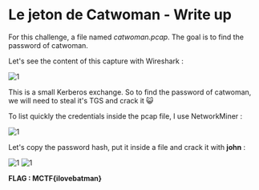 # Le jeton de Catwoman - Write up

For this challenge, a file named <em>catwoman.pcap</em>. The goal is to find the password of catwoman.

Let's see the content of this capture with Wireshark :

![1](https://user-images.githubusercontent.com/66923124/164989892-60c450e1-4319-4106-a89a-baad086606df.png)

This is a small Kerberos exchange. So to find the password of catwoman, we will need to steal it's TGS and crack it 😺

To list quickly the credentials inside the pcap file, I use NetworkMiner :

![1](https://user-images.githubusercontent.com/66923124/164990651-7f413fd4-5b3f-427e-84a0-ed478a3ec128.png)

Let's copy the password hash, put it inside a file and crack it with <strong>john</strong> :

![1](https://user-images.githubusercontent.com/66923124/164990690-adfe1028-5d17-4e73-a41e-57680463a912.png)
![1](https://user-images.githubusercontent.com/66923124/164990829-aa4d437b-87d7-4621-be7b-c5e2fa1202e9.png)


<strong>FLAG : MCTF{ilovebatman}</strong>
